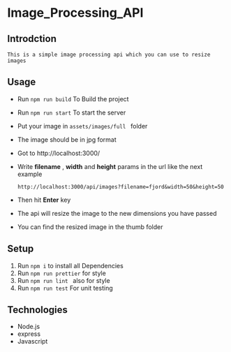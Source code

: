 # Image_Processing_API

## Introdction

    This is a simple image processing api which you can use to resize images

## Usage

- Run `npm run build` To Build the project
- Run `npm run start` To start the server
- Put your image in `assets/images/full ` folder
- The image should be in jpg format
- Got to http://localhost:3000/
- Write **filename** , **width** and **height** params in the url like the next example

  ```
  http://localhost:3000/api/images?filename=fjord&width=50&height=50
  ```

- Then hit **Enter** key
- The api will resize the image to the new dimensions you have passed
- You can find the resized image in the thumb folder

## Setup

1. Run `npm i` to install all Dependencies
2. Run `npm run prettier` for style
3. Run `npm run lint ` also for style
4. Run `npm run test` For unit testing

## Technologies

- Node.js
- express
- Javascript
